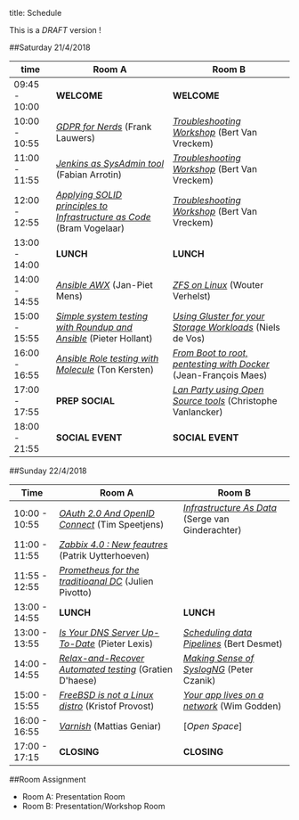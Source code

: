 title: Schedule

This is a _DRAFT_ version !


##Saturday 21/4/2018

| time          | Room A                                                                | Room B                                                                                    |
|---------------|-----------------------------------------------------------------------|-------------------------------------------------------------------------------------------|
|09:45 - 10:00  | **WELCOME**                                                           |  **WELCOME**                                                                              |
|10:00 - 10:55  | [_GDPR for Nerds_](gdpr-for-nerds.html) (Frank Lauwers)               |  [_Troubleshooting Workshop_](network-troubleshooting.html) (Bert Van Vreckem)            |
|11:00 - 11:55  | [_Jenkins as SysAdmin tool_](jenkins-sysadmin.html) (Fabian Arrotin)  |  [_Troubleshooting Workshop_](network-troubleshooting.html) (Bert Van Vreckem)            |
|12:00 - 12:55  | [_Applying SOLID principles to Infrastructure as Code_](solid.html) (Bram Vogelaar) |  [_Troubleshooting Workshop_](network-troubleshooting.html) (Bert Van Vreckem)  |
|13:00 - 14:00  | **LUNCH**                                                             |  **LUNCH**                                                                                |
|14:00 - 14:55  | [_Ansible AWX_](awx.html) (Jan-Piet Mens)                             |  [_ZFS on Linux_](zfsonlinux.html) (Wouter Verhelst)                                      |
|15:00 - 15:55  | [_Simple system testing with Roundup and Ansible_]() (Pieter Hollant) |  [_Using Gluster for your Storage Workloads_](glusterworkloads.html) (Niels de Vos)       |
|16:00 - 16:55  | [_Ansible Role testing with Molecule_]() (Ton Kersten)                |  [_From Boot to root, pentesting with Docker_](pentest.html) (Jean-François Maes)         |
|17:00 - 17:55  | **PREP SOCIAL**                                                       |  [_Lan Party using Open Source tools_](openlanparty.html) (Christophe Vanlancker)         |
|18:00 - 21:55  | **SOCIAL EVENT**                                                      |  **SOCIAL EVENT**                                                                         |


##Sunday 22/4/2018

| Time          | Room A                                                                   | Room B                                                                           |
|---------------|--------------------------------------------------------------------------|----------------------------------------------------------------------------------|
|10:00 - 10:55  | [_OAuth 2.0 And OpenID Connect_](oauth2openid.html) (Tim Speetjens)      | [_Infrastructure As Data_](talks/infra_as_data.html) (Serge van Ginderachter)    |
|11:00 - 11:55  | [_Zabbix 4.0 : New feautres_](zabbix40.html) (Patrik Uytterhoeven)       |                                                                                  |
|11:55 - 12:55  | [_Prometheus for the traditioanal DC_](prometheus.html) (Julien Pivotto) |                                                                                  |
|13:00 - 14:55  | **LUNCH**                                                                | **LUNCH**                                                                        |
|13:00 - 13:55  | [_Is Your DNS Server Up-To-Date_](dnsupdate.html) (Pieter Lexis)         | [_Scheduling data Pipelines_](scheduling_with_airflow.md) (Bert Desmet)          |
|14:00 - 14:55  | [_Relax-and-Recover Automated testing_](reartest.html) (Gratien D'haese) | [_Making Sense of SyslogNG_]( syslog-ng.html) (Peter Czanik)                     |
|15:00 - 15:55  | [_FreeBSD is not a Linux distro_](freebsd.html) (Kristof Provost)        | [_Your app lives on a network_](appnetwork.html) (Wim Godden)                    |
|16:00 - 16:55  | [_Varnish_](varnish.html) (Mattias Geniar)                               | [_Open Space_]                                                                   |
|17:00 - 17:15  | **CLOSING**                                                              | **CLOSING**                                                                      |


##Room Assignment

- Room A: Presentation Room
- Room B: Presentation/Workshop Room
